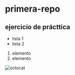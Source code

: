 # primera-repo

## ejercicio de prácttica

- lista 1
- lista 2

1. elemento
2. elemento

![octocat](https://pluspng.com/img-png/github-octocat-logo-png-octodex-api-octodex-json-at-master-cocoaheads-miami-octodex-api-github-896.png)



